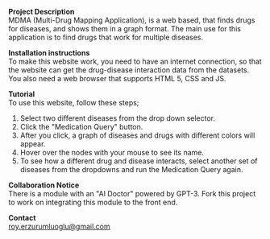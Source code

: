 <b>Project Description</b></br>
MDMA (Multi-Drug Mapping Application), is a web based, that finds drugs for diseases, and shows them in a graph format. The main use for this application is to find drugs that work for multiple diseases. 

<b>Installation instructions</b></br>
To make this website work, you need to have an internet connection, so that the website can get the drug-disease interaction data from the datasets. You also need a web browser that supports HTML 5, CSS and JS.

<b>Tutorial</b></br>
To use this website, follow these steps;

  1. Select two different diseases from the drop down selector.
  2. Click the "Medication Query" button.
  3. After you click, a graph of diseases and drugs with different colors will appear. 
  4. Hover over the nodes with your mouse to see its name.
  5. To see how a different drug and disease interacts, select another set of diseases from the dropdowns and run the Medication Query again. 
  
  
<b>Collaboration Notice</b></br>
There is a module with an "AI Doctor" powered by GPT-3. Fork this project to work on integrating this module to the front end.

<b>Contact</b></br>
roy.erzurumluoglu@gmail.com

